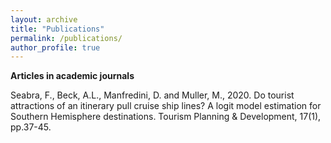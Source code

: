 ```yaml
---
layout: archive
title: "Publications"
permalink: /publications/
author_profile: true
---
```


**Articles in academic journals**

Seabra, F., Beck, A.L., Manfredini, D. and Muller, M., 2020. Do tourist attractions of an itinerary pull cruise ship lines? A logit model estimation for Southern Hemisphere destinations. Tourism Planning & Development, 17(1), pp.37-45.



